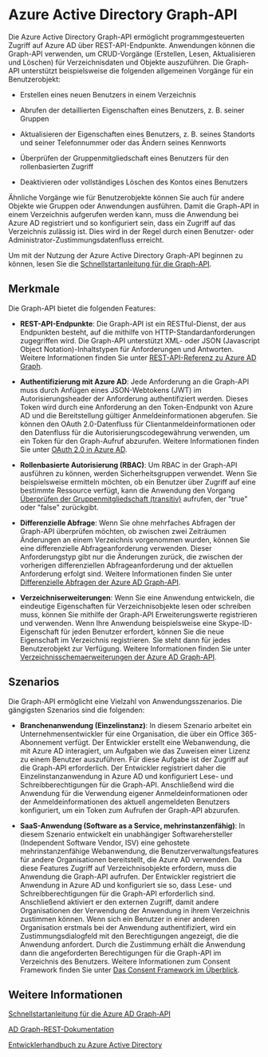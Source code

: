 <properties
   pageTitle="Azure Active Directory Graph-API"
	description="Eine Übersicht und eine Schnellstartanleitung für die Graph-API, die den programmgesteuerten Zugriff auf Azure AD über REST-API-Endpunkte ermöglicht."
	services="active-directory"
	documentationCenter=""
	authors="msmbaldwin"
	manager="mbaldwin"
	editor="mbaldwin"/>
<tags
   ms.service="active-directory"
	ms.devlang="na"
	ms.topic="article"
	ms.tgt_pltfrm="na"
	ms.workload="identity"
	ms.date="08/25/2015"
	ms.author="mbaldwin"/>

# Azure Active Directory Graph-API

Die Azure Active Directory Graph-API ermöglicht programmgesteuerten Zugriff auf Azure AD über REST-API-Endpunkte. Anwendungen können die Graph-API verwenden, um CRUD-Vorgänge (Erstellen, Lesen, Aktualisieren und Löschen) für Verzeichnisdaten und Objekte auszuführen. Die Graph-API unterstützt beispielsweise die folgenden allgemeinen Vorgänge für ein Benutzerobjekt:

- Erstellen eines neuen Benutzers in einem Verzeichnis

- Abrufen der detaillierten Eigenschaften eines Benutzers, z. B. seiner Gruppen

- Aktualisieren der Eigenschaften eines Benutzers, z. B. seines Standorts und seiner Telefonnummer oder das Ändern seines Kennworts

- Überprüfen der Gruppenmitgliedschaft eines Benutzers für den rollenbasierten Zugriff

- Deaktivieren oder vollständiges Löschen des Kontos eines Benutzers

Ähnliche Vorgänge wie für Benutzerobjekte können Sie auch für andere Objekte wie Gruppen oder Anwendungen ausführen. Damit die Graph-API in einem Verzeichnis aufgerufen werden kann, muss die Anwendung bei Azure AD registriert und so konfiguriert sein, dass ein Zugriff auf das Verzeichnis zulässig ist. Dies wird in der Regel durch einen Benutzer- oder Administrator-Zustimmungsdatenfluss erreicht.

Um mit der Nutzung der Azure Active Directory Graph-API beginnen zu können, lesen Sie die [Schnellstartanleitung für die Graph-API](active-directory-graph-api-quickstart.md).


## Merkmale

Die Graph-API bietet die folgenden Features:

- **REST-API-Endpunkte**: Die Graph-API ist ein RESTful-Dienst, der aus Endpunkten besteht, auf die mithilfe von HTTP-Standardanforderungen zugegriffen wird. Die Graph-API unterstützt XML- oder JSON (Javascript Object Notation)-Inhaltstypen für Anforderungen und Antworten. Weitere Informationen finden Sie unter [REST-API-Referenz zu Azure AD Graph](https://msdn.microsoft.com/library/azure/hh974478.aspx).

- **Authentifizierung mit Azure AD**: Jede Anforderung an die Graph-API muss durch Anfügen eines JSON-Webtokens (JWT) im Autorisierungsheader der Anforderung authentifiziert werden. Dieses Token wird durch eine Anforderung an den Token-Endpunkt von Azure AD und die Bereitstellung gültiger Anmeldeinformationen abgerufen. Sie können den OAuth 2.0-Datenfluss für Clientanmeldeinformationen oder den Datenfluss für die Autorisierungscodegewährung verwenden, um ein Token für den Graph-Aufruf abzurufen. Weitere Informationen finden Sie unter [OAuth 2.0 in Azure AD](https://msdn.microsoft.com/library/azure/dn645545.aspx).

- **Rollenbasierte Autorisierung (RBAC)**: Um RBAC in der Graph-API ausführen zu können, werden Sicherheitsgruppen verwendet. Wenn Sie beispielsweise ermitteln möchten, ob ein Benutzer über Zugriff auf eine bestimmte Ressource verfügt, kann die Anwendung den Vorgang [Überprüfen der Gruppenmitgliedschaft (transitiv)](https://msdn.microsoft.com/library/azure/dn151601.aspx) aufrufen, der "true" oder "false" zurückgibt.

- **Differenzielle Abfrage**: Wenn Sie ohne mehrfaches Abfragen der Graph-API überprüfen möchten, ob zwischen zwei Zeiträumen Änderungen an einem Verzeichnis vorgenommen wurden, können Sie eine differenzielle Abfrageanforderung verwenden. Dieser Anforderungstyp gibt nur die Änderungen zurück, die zwischen der vorherigen differenziellen Abfrageanforderung und der aktuellen Anforderung erfolgt sind. Weitere Informationen finden Sie unter [Differenzielle Abfragen der Azure AD Graph-API](https://msdn.microsoft.com/library/azure/jj836245.aspx).

- **Verzeichniserweiterungen**: Wenn Sie eine Anwendung entwickeln, die eindeutige Eigenschaften für Verzeichnisobjekte lesen oder schreiben muss, können Sie mithilfe der Graph-API Erweiterungswerte registrieren und verwenden. Wenn Ihre Anwendung beispielsweise eine Skype-ID-Eigenschaft für jeden Benutzer erfordert, können Sie die neue Eigenschaft im Verzeichnis registrieren. Sie steht dann für jedes Benutzerobjekt zur Verfügung. Weitere Informationen finden Sie unter [Verzeichnisschemaerweiterungen der Azure AD Graph-API](https://msdn.microsoft.com/library/azure/dn720459.aspx).

## Szenarios

Die Graph-API ermöglicht eine Vielzahl von Anwendungsszenarios. Die gängigsten Szenarios sind die folgenden:

- **Branchenanwendung (Einzelinstanz)**: In diesem Szenario arbeitet ein Unternehmensentwickler für eine Organisation, die über ein Office 365-Abonnement verfügt. Der Entwickler erstellt eine Webanwendung, die mit Azure AD interagiert, um Aufgaben wie das Zuweisen einer Lizenz zu einem Benutzer auszuführen. Für diese Aufgabe ist der Zugriff auf die Graph-API erforderlich. Der Entwickler registriert daher die Einzelinstanzanwendung in Azure AD und konfiguriert Lese- und Schreibberechtigungen für die Graph-API. Anschließend wird die Anwendung für die Verwendung eigener Anmeldeinformationen oder der Anmeldeinformationen des aktuell angemeldeten Benutzers konfiguriert, um ein Token zum Aufrufen der Graph-API abzurufen.

- **SaaS-Anwendung (Software as a Service, mehrinstanzenfähig)**: In diesem Szenario entwickelt ein unabhängiger Softwarehersteller (Independent Software Vendor, ISV) eine gehostete mehrinstanzenfähige Webanwendung, die Benutzerverwaltungsfeatures für andere Organisationen bereitstellt, die Azure AD verwenden. Da diese Features Zugriff auf Verzeichnisobjekte erfordern, muss die Anwendung die Graph-API aufrufen. Der Entwickler registriert die Anwendung in Azure AD und konfiguriert sie so, dass Lese- und Schreibberechtigungen für die Graph-API erforderlich sind. Anschließend aktiviert er den externen Zugriff, damit andere Organisationen der Verwendung der Anwendung in ihrem Verzeichnis zustimmen können. Wenn sich ein Benutzer in einer anderen Organisation erstmals bei der Anwendung authentifiziert, wird ein Zustimmungsdialogfeld mit den Berechtigungen angezeigt, die die Anwendung anfordert. Durch die Zustimmung erhält die Anwendung dann die angeforderten Berechtigungen für die Graph-API im Verzeichnis des Benutzers. Weitere Informationen zum Consent Framework finden Sie unter [Das Consent Framework im Überblick](https://msdn.microsoft.com/library/azure/dn132599.aspx#BKMK_Consent).

## Weitere Informationen

[Schnellstartanleitung für die Azure AD Graph-API](active-directory-graph-api-quickstart.md)

[AD Graph-REST-Dokumentation](https://msdn.microsoft.com/library/azure/hh974476.aspx)

[Entwicklerhandbuch zu Azure Active Directory](active-directory-developers-guide.md)

<!---HONumber=September15_HO1-->